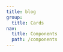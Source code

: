 ```yaml
---
title: blog
group:
  title: Cards
nav:
  title: Components
  path: /components
---
```


<code src="./demo.tsx"></code>
